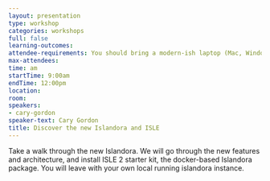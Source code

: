 ```yaml
---
layout: presentation
type: workshop
categories: workshops
full: false
learning-outcomes: 
attendee-requirements: You should bring a modern-ish laptop (Mac, Windows or Linux) with at least 8GB RAM (at least 16 GB preferred) on which you have admin privileges to install software. If possible, you should pre-install Docker Desktop, Orbstack or your favorite docker compatible system. You should set up an account on GitHub, if you don't already have one. We will provide chocolate.
max-attendees: 
time: am
startTime: 9:00am
endTime: 12:00pm
location: 
room: 
speakers:
- cary-gordon
speaker-text: Cary Gordon
title: Discover the new Islandora and ISLE
---
```

Take a walk through the new Islandora. We will go through the new features and architecture, and install ISLE 2 starter kit, the docker-based Islandora package. You will leave with your own local running islandora instance.

